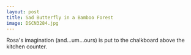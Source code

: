 ```yaml
---
layout: post
title: Sad Butterfly in a Bamboo Forest
image: DSCN3284.jpg
---
```


Rosa's imagination (and...um...ours) is put to the chalkboard above the kitchen
counter.
